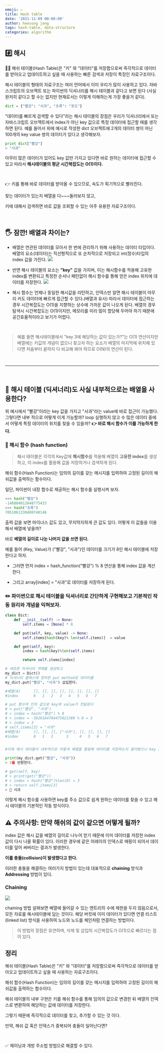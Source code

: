 ```yaml
---
emoji: ✏️
title: Hash table
date: '2021-11-09 00:00:00'
author: heesung jang
tags: hash-table, data-structure
categories: algorithm
---
```


## #️⃣ 해시

👨‍🏫 해쉬 테이블(Hash Table)은 "키" 와 "데이터"를 저장함으로써 즉각적으로 데이터를 받아오고 업데이트하고 싶을 때 사용하는 빠른 검색과 저장이 특징인 자료구조이다.

해시 테이블의 형태의 자료구조는 여러 언어에서 이미 우리가 많이 사용하고 있다. 자바스크립트의 오브젝트 또는 파이썬의 딕셔너리를 해시 테이블과 같다고 보면 된다 (사실 완저히 같다고 할 수는 없지만 현재로서는 이렇게 이해하는게 가장 좋을거 같다).

```python
dict = {"빨강": "사과", "초록": "포도"}
```

"데이터를 빠르게 검색할 수 있다"라는 해시 테이블의 장점은 우리가 딕셔너리에서 또는 자바스크립트 오브젝트에서 index가 아닌 key 값으로 특정 데이터에 접근할 때를 생각하면 된다. 예를 들어서 위에 예시로 작성한 dict 오브젝트에 2개의 데이터 쌍이 아닌 100개의 key value 쌍의 데이터가 있다고 생각해보자.

```python
print dict["빨강"]
> "사과"
```

아무리 많은 데이터가 있어도 key 값만 가지고 있다면 바로 원하는 데이터에 접근할 수 있고 따라서 **해시테이블의 평균 시간복잡도는 O(1)이다.**

<br/>

👉 키를 통해 바로 데이터를 받아올 수 있으므로, 속도가 획기적으로 빨라진다.

찾는 데이터가 있는지 배열을 다~~~둘러보지 않고,

키에 대해서 검색하면 바로 값을 조회할 수 있는 아주 유용한 자료구조이다.

<br/>

## 🖐 잠깐! 배열과 차이는?

- 배열은 연관된 데이터를 모아서 한 번에 관리하기 위해 사용하는 데이터 타입이다. 배열의 요소(데이터)는 직선형적으로 또 순차적으로 저장되고 int(정수)타입의 index 값을 가진다.
  ![](https://images.velog.io/images/heesungj7/post/61b58c41-7a12-4007-ab12-4f9d1aceff56/img.png)

- 반면 해시 테이블의 요소는 **"key"** 값을 가지며, 이는 해시함수를 적용해 고유한 index를 변환되고 특정한 순서나 패턴없이 해시 함수를 통해 얻은 index 위치에 데이터를 저장한다.
  ![](https://images.velog.io/images/heesungj7/post/a7f11447-d1b9-4631-864c-ddf5159b217a/%E1%84%83%E1%85%A1%E1%84%8B%E1%85%AE%E1%86%AB%E1%84%85%E1%85%A9%E1%84%83%E1%85%B3.png)

- 해시 함수는 언제나 동일한 해시값을 리턴하고, 인덱스만 알면 해시 테이블이 아무리 커도 데이터에 빠르게 접근할 수 있다.(배열과 유사) 따라서 데이터에 접근하는 경우 시간복잡도는 O(1)을 지향하는 상수에 가까운 값이 나오게 된다. 배열의 경우 탐색시 시간복잡도는 O(1)이지만, 메모리를 미리 많이 할당해 두어야 하기 때문에 공간효율적이라고 보기가 어렵다.

<br/>

> 예를 들면 해시테이블에서 "key 3에 해당하는 값이 있는가?"는 O(1) 연산이지만 배열에는 키값의 개념이 없으니 찾고자 하는 요소가 배열의 마지막에 위치해 있다면 처음부터 끝까지 다 비교해 봐야 하므로 O(N)의 연산이 된다.

<br/>
<hr/>
<br/>

## 📌 해시 테이블 (딕셔너리)도 사실 내부적으로는 배열을 사용한다?

위 예시에서 "빨강"이라는 key 값을 가지고 "사과"라는 value에 바로 접근이 가능했다. 그렇다면 내부 적으로 어떻게 이게 가능할까? loop 실행하지 않고 수 많은 데이터 중에서 어떻게 특정 데이터의 위치를 찾을 수 있을까? **👉 바로 해시 함수가 이를 가능하게 한다.**

### 📖 해시 함수 (hash function)

> 해시 테이블은 각각의 Key값에 **해시함수**를 적용해 배열의 **고유한 index**를 생성하고, 이 index를 활용해 값을 저장하거나 검색하게 된다.

해쉬 함수(Hash Function)는 임의의 길이를 갖는 메시지를 입력하여 고정된 길이의 해쉬값을 출력하는 함수이다.

일단, 파이썬이 내장 함수로 제공하는 해시 함수를 실행시켜 보자.

```python
>>> hash("빨강")
-146084012848775433
>>> hash("초록")
7051061338400740146
```

출력 값을 보면 마이너스 값도 있고, 무지막지하게 큰 값도 있다. 어떻게 이 값들을 이용해서 배열에 넣을까?

바로 **배열의 길이로 나눈 나머지 값을 쓰면 된다.**

예를 들어 (Key, Value)가 ("빨강", "사과")인 데이터를 크기가 8인 해시 테이블에 저장한다고 하자.

- 그러면 먼저 index = hash_function("빨강") % 8 연산을 통해 index 값을 계산한다.

- 그리고 array[index] = "사과"로 데이터를 저장하게 된다.

### ✏️ 파이썬으로 **해시 테이블**을 딕셔너리로 간단하게 구현해보고 기본적인 작동 원리와 개념을 익혀보자.

```python
class Dict:
    def __init__(self) -> None:
        self.items = [None] * 8

    def put(self, key, value) -> None:
        self.items[hash(key)% len(self.items)]  = value

    def get(self, key):
        index = hash(key)%len(self.items)

        return self.items[index]

# 새로운 딕셔너리 객체를 생성하고
my_dict = Dict()
# 딕셔너리 클래스에 정의한 put method로 데이터를
my_dict.put("빨강", "사과") 삽입한다.

#배열(8)      [], [], [], [], [], [], [], []
#index       0   1   2   3   4   5   6   7

# put 함수의 인자 값으로 key와 value가 전달된다
# > put("빨강", "사과")
# > index = hash("빨강") % 8
# > index = -3828184704475021389 % 8 = 3
# > index = 3
# self.items[3] = "사과"
#배열(8)      [], [], [], ["사과"], [], [], [], []
#index       0   1   2      3     4   5   6   7


#이제 해시 테이블이 내부적으로 어떻게 배열을 활용해 데이터를 저장하는지 알아봤으니 key 값을 가지고 어떻게 데이터를 접근해 반환하는지 알아보자.

print(my_dict.get("빨강", "사과"))
> 3을 반환한다.

# get(self, key)
# > print(get("빨강"))
# > index = hash("빨강")%len(8) = 3
# > return self.items[3]
> 🍎 사과
```

이렇게 해시 함수를 사용하면 key를 주소 값으로 쉽게 원하는 데이터를 찾을 수 있고 해시 테이블의 기본적인 작동 방식이다.

## ⚠️ 주의사항: 만약 해쉬의 값이 같으면 어떻게 될까?

index 값은 해시 값을 배열의 길이로 나누어 얻기 때문에 이미 데이터를 저장한 index 값이 다시 나올 확률이 있다. 이러한 경우에 같은 어레이의 인덱스로 매핑이 되어서 데이터를 덮어 써버리는 결과가 발생한다.

**이를 충돌(collision)이 발생했다고 한다.**

이러한 충돌을 해결하는 여러가지 방법이 있는데 대표적으로 **chaining** 방식과 **Addressing** 방법이 있다.

### Chaining

![](https://images.velog.io/images/heesungj7/post/a9586bae-6145-46e6-aadc-13e959832e14/Untitled.png)

chaining 방법 살펴보면 배열에 들어갈 수 있는 엔트리의 수에 제한을 두지 않음으로서, 모든 자료를 해시테이블에 담는 것이다. 해당 버킷에 이미 데이터가 있다면 연결 리스트 (linked list) 방식을 사용하여 노드와 노드를 체인처럼 연결하는 방법이다.

> 이 방법의 장점은 유연하며, 삭제 및 삽입의 시간복잡도가 O(1)으로 빠르다는 점이 있다.

## 정리

해쉬 테이블(Hash Table)은 "키" 와 "데이터"를 저장함으로써 즉각적으로 데이터를 받아오고 업데이트하고 싶을 때 사용하는 자료구조이다.

해쉬 함수(Hash Function)는 임의의 길이를 갖는 메시지를 입력하여 고정된 길이의 해쉬값을 출력하는 함수이다.

해쉬 테이블의 내부 구현은 키를 해쉬 함수를 통해 임의의 값으로 변경한 뒤 배열의 인덱스로 변환하여 해당하는 값에 데이터를 저장한다.

그렇기 때문에 즉각적으로 데이터를 찾고, 추가할 수 있는 것 이다.

만약, 해쉬 값 혹은 인덱스가 중복되어 충돌이 일어난다면?

<br/>

✅ 체이닝과 개방 주소법 방법으로 해결할 수 있다.

```toc

```
